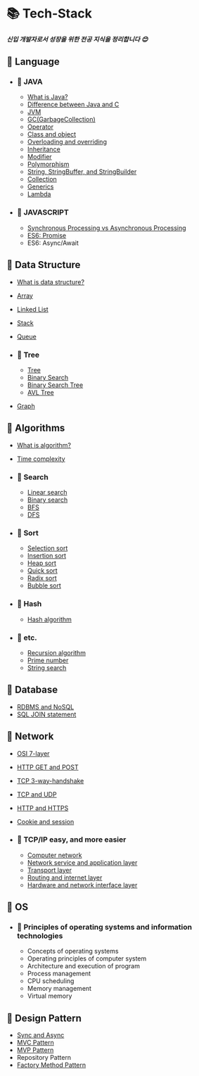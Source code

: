 # 📚 Tech-Stack

##### 신입 개발자로서 성장을 위한 전공 지식을 정리합니다 :blush:



## 📒 Language  

- ### 📖 JAVA
    * [What is Java?](./docs/Java/Java.md)
    * [Difference between Java and C](./docs/Java/DiffToJavaAndC.md)
    * [JVM](./docs/Java/JVM(Java_Virtual_Machine).md)
    * [GC(GarbageCollection)](./docs/Java/GarbageCollection.md)  
    * [Operator](./docs/Java/Operator.md)
    * [Class and object](./docs/Java/Class_and_Object.md)
    * [Overloading and overriding](./docs/Java/Overloading_and_Overriding.md)
    * [Inheritance](./docs/Java/Inheritance.md)
    * [Modifier](./docs/Java/Modifier.md)
    * [Polymorphism](./docs/Java/Polymorphism.md)
    * [String, StringBuffer, and StringBuilder](./docs/Java/String.md)  
    * [Collection](./docs/Java/Collections.md)
    * [Generics](./docs/Java/Generics.md)  
    * [Lambda](./docs/Java/Lambda.md)  
    
- ### 📖 JAVASCRIPT  
    * [Synchronous Processing vs Asynchronous Processing](./docs/Javascript/AsynchronousProcessing.md)
    * [ES6: Promise](./docs/Javascript/Promise.md)
    * ES6: Async/Await

## 📕 Data Structure

  * [What is data structure?](./docs/DataStructure/DataStructure.md)  
  * [Array](./docs/DataStructure/Array.md)    
  * [Linked List](./docs/DataStructure/LinkedList.md)  
  * [Stack](./docs/DataStructure/Stack.md)  
  * [Queue](./docs/DataStructure/Queue.md)

  * ### 📖 Tree
    * [Tree](./docs/DataStructure/Tree.md)
    * [Binary Search](./docs/DataStructure/BinaryTree.md)
    * [Binary Search Tree](./docs/DataStructure/BinarySearchTree.md)
    * [AVL Tree](./docs/DataStructure/AVLTree.md)

  * [Graph](./docs/DataStructure/Graph.md)

## 📗 Algorithms

- [What is algorithm?](./docs/Algorithms/Algorithms.md)  
- [Time complexity](./docs/Algorithms/TimeComplexity.md)

- ### 📖 Search
    * [Linear search](./docs/Algorithms/LinearSearch.md)
    * [Binary search](./docs/Algorithms/BinearySearch.md)
    * [BFS](./docs/Algorithms/BreadthFirstSearch.md)
    * [DFS](./docs/Algorithms/DepthFirstSearch.md)
    
- ### 📖 Sort  
    * [Selection sort](./docs/Algorithms/SelectionSort.md)
    * [Insertion sort](./docs/Algorithms/InsertionSort.md)
    * [Heap sort](./docs/Algorithms/HeapSort.md)
    * [Quick sort](./docs/Algorithms/QuickSort.md)
    * [Radix sort](./docs/Algorithms/RadixSort.md)
    * [Bubble sort](./docs/Algorithms/BubbleSort.md)

- ### 📖 Hash
    * [Hash algorithm](./docs/Algorithms/Hash.md)

- ### 📖 etc.
    * [Recursion algorithm](./docs/Algorithms/Recursive.md)
    * [Prime number](./docs/Algorithms/PrimeNum.md)
    * [String search](./docs/Algorithms/StringSearch.md)

## 📘 Database

- [RDBMS and NoSQL](./docs/Database/RDBMS_and_NoSQL.md)
- [SQL JOIN statement](./docs/Database/SQL_Join.md)

## 📙 Network

- [OSI 7-layer](./docs/Network/OSI7Layers.md)
- [HTTP GET and POST](./docs/Network/Get_and_Post.md)
- [TCP 3-way-handshake](./docs/Network/TCP_3-way-handshake_and_4-way-handshake.md)
- [TCP and UDP](./docs/Network/TCP_and_UDP.md)
- [HTTP and HTTPS](./docs/Network/HTTP_and_HTTPS.md)
- [Cookie and session](./docs/Network/Cookie_and_Session.md)

- ### 📖 TCP/IP easy, and more easier
    * [Computer network](./docs/Network/Computer_Network.md)
    * [Network service and application layer](./docs/Network/ApplicationLayer.md)
    * [Transport layer](./docs/Network/TransportLayer.md)
    * [Routing and internet layer](./docs/Network/InternetLayer.md)
    * [Hardware and network interface layer](./docs/Network/NetworkInterfaceLayer.md)

## 📓 OS
- ### 📖 Principles of operating systems and information technologies
   - Concepts of operating systems
   - Operating principles of computer system
   - Architecture and execution of program
   - Process management
   - CPU scheduling
   - Memory management
   - Virtual memory

## 📔 Design Pattern  

- [Sync and Async](./docs/DesignPattern/AsynchronousProcessingModel.md)
- [MVC Pattern](/docs/DesignPattern/MVC.md)
- [MVP Pattern](docs/DesignPattern/MVP.md)
- Repository Pattern
- [Factory Method Pattern](./docs/DesignPattern/FactoryMethodPattern.md)

